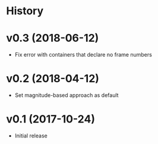 # History

# v0.3 (2018-06-12)

- Fix error with containers that declare no frame numbers

# v0.2 (2018-04-12)

- Set magnitude-based approach as default

# v0.1 (2017-10-24)

- Initial release